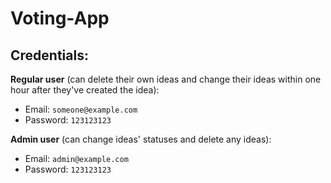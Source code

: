 # Voting-App

## Credentials:

__Regular user__ (can delete their own ideas and change their ideas within one hour after they've created the idea):

- Email: `someone@example.com`
- Password: `123123123`

__Admin user__ (can change ideas' statuses and delete any ideas):

- Email: `admin@example.com`
- Password: `123123123`
